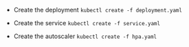 * Create the deployment `kubectl create -f deployment.yaml`

* Create the service `kubectl create -f service.yaml`

* Create the autoscaler `kubectl create -f hpa.yaml`

